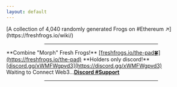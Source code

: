 ```yaml
---
layout: default
---
```

<title>freshfrogs.io</title>[A collection of 4,040 randomly generated Frogs on #Ethereum ↗️](https://freshfrogs.io/wiki/)
<div style="margin-left: auto; margin-right: auto; text-align: center;">
    <div id="recent_sales" class="recent_sales"></div>
</div>
<hr style="width: 60%; margin-left: auto; margin-right: auto;">
**Combine "Morph" Fresh Frogs!** <ins>[freshfrogs.io/the-pad🍀](https://freshfrogs.io/the-pad)</ins>
**Holders only discord!** <ins>[discord.gg/xWMFWgpvd3](https://discord.gg/xWMFWgpvd3)</ins>

<div id="pre" class="mintingTextWhite2">Waiting to Connect Web3...<a href="https://discord.gg/xWMFWgpvd3" target="_blank" class="pointer"><strong><u>Discord #Support</u></strong></a></div>
<hr style="width: 60%; margin-left: auto; margin-right: auto;">